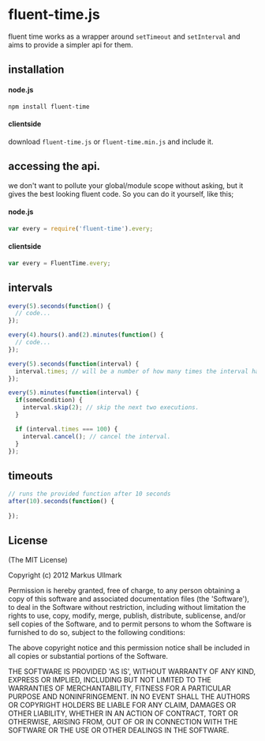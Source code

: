 # fluent-time.js
fluent time works as a wrapper around `setTimeout` and `setInterval` and aims to provide a simpler api for them.

## installation
#### node.js
```
npm install fluent-time
```

#### clientside
download `fluent-time.js` or `fluent-time.min.js` and include it.

## accessing the api.
we don't want to pollute your global/module scope without asking, but it gives the best looking fluent code. So you can do it yourself, like this;

#### node.js
```javascript
var every = require('fluent-time').every;
```
#### clientside
```javascript
var every = FluentTime.every;
```

## intervals
```javascript
every(5).seconds(function() {
  // code...
});

every(4).hours().and(2).minutes(function() {
  // code...
});
```

```javascript
every(5).seconds(function(interval) {
  interval.times; // will be a number of how many times the interval has occured.
});
```

```javascript
every(5).minutes(function(interval) {
  if(someCondition) {
    interval.skip(2); // skip the next two executions.
  }

  if (interval.times === 100) {
    interval.cancel(); // cancel the interval.
  }
});
```

## timeouts
```javascript
// runs the provided function after 10 seconds
after(10).seconds(function() {
  
});
```
## License 

(The MIT License)

Copyright (c) 2012 Markus Ullmark

Permission is hereby granted, free of charge, to any person obtaining
a copy of this software and associated documentation files (the
'Software'), to deal in the Software without restriction, including
without limitation the rights to use, copy, modify, merge, publish,
distribute, sublicense, and/or sell copies of the Software, and to
permit persons to whom the Software is furnished to do so, subject to
the following conditions:

The above copyright notice and this permission notice shall be
included in all copies or substantial portions of the Software.

THE SOFTWARE IS PROVIDED 'AS IS', WITHOUT WARRANTY OF ANY KIND,
EXPRESS OR IMPLIED, INCLUDING BUT NOT LIMITED TO THE WARRANTIES OF
MERCHANTABILITY, FITNESS FOR A PARTICULAR PURPOSE AND NONINFRINGEMENT.
IN NO EVENT SHALL THE AUTHORS OR COPYRIGHT HOLDERS BE LIABLE FOR ANY
CLAIM, DAMAGES OR OTHER LIABILITY, WHETHER IN AN ACTION OF CONTRACT,
TORT OR OTHERWISE, ARISING FROM, OUT OF OR IN CONNECTION WITH THE
SOFTWARE OR THE USE OR OTHER DEALINGS IN THE SOFTWARE.
